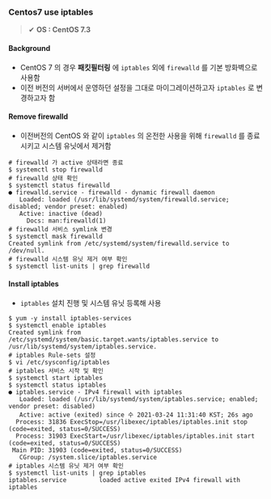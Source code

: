 ### Centos7 use iptables

> ✔ **OS : CentOS 7.3**



#### Background

- CentOS 7 의 경우 **패킷필터링** 에 `iptables` 외에 `firewalld` 를 기본 방화벽으로 사용함 
- 이전 버전의 서버에서 운영하던 설정을 그대로 마이그레이션하고자 `iptables` 로 변경하고자 함



#### Remove firewalld

- 이전버전의 CentOS 와 같이 `iptables` 의 온전한 사용을 위해 `firewalld` 를 종료시키고 시스템 유닛에서 제거함

~~~shell
# firewalld 가 active 상태라면 종료
$ systemctl stop firewalld
# firewalld 상태 확인
$ systemctl status firewalld
● firewalld.service - firewalld - dynamic firewall daemon
   Loaded: loaded (/usr/lib/systemd/system/firewalld.service; disabled; vendor preset: enabled)
   Active: inactive (dead)
     Docs: man:firewalld(1)
# firewalld 서비스 symlink 변경
$ systemctl mask firewalld
Created symlink from /etc/systemd/system/firewalld.service to /dev/null.
# firewalld 시스템 유닛 제거 여부 확인
$ systemctl list-units | grep firewalld
~~~



#### Install iptables

- `iptables` 설치 진행 및 시스템 유닛 등록해 사용

~~~shell
$ yum -y install iptables-services
$ systemctl enable iptables
Created symlink from /etc/systemd/system/basic.target.wants/iptables.service to /usr/lib/systemd/system/iptables.service.
# iptables Rule-sets 설정
$ vi /etc/sysconfig/iptables
# iptables 서비스 시작 및 확인 
$ systemctl start iptables
$ systemctl status iptables
● iptables.service - IPv4 firewall with iptables
   Loaded: loaded (/usr/lib/systemd/system/iptables.service; enabled; vendor preset: disabled)
   Active: active (exited) since 수 2021-03-24 11:31:40 KST; 26s ago
  Process: 31836 ExecStop=/usr/libexec/iptables/iptables.init stop (code=exited, status=0/SUCCESS)
  Process: 31903 ExecStart=/usr/libexec/iptables/iptables.init start (code=exited, status=0/SUCCESS)
 Main PID: 31903 (code=exited, status=0/SUCCESS)
   CGroup: /system.slice/iptables.service
# iptables 시스템 유닛 제거 여부 확인
$ systemctl list-units | grep iptables
iptables.service         loaded active exited IPv4 firewall with iptables
~~~

